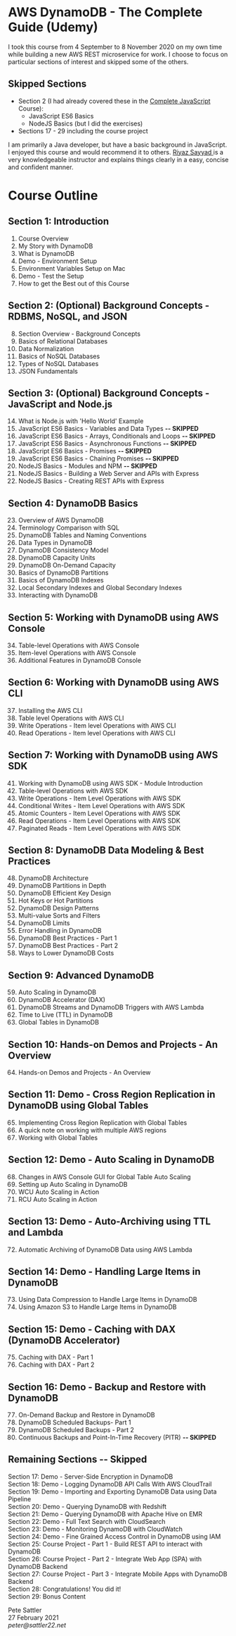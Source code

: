 # AWS DynamoDB - The Complete Guide (Udemy)

I took this course from 4 September to 8 November 2020 on my own time while building a new AWS REST microservice for work. I choose to focus on particular sections of interest and skipped some of the others.

## Skipped Sections  

* Section 2 (I had already covered these in the [Complete JavaScript](https://github.com/peter-sattler/complete-javascript-udemy/blob/master/README.md) Course): 
  - JavaScript ES6 Basics  
  - NodeJS Basics (but I did the exercises)
* Sections 17 - 29 including the course project

I am primarily a Java developer, but have a basic background in JavaScript. I enjoyed this course and would recommend it to others. [Riyaz Sayyad ](https://www.udemy.com/user/riyazsayyad/) is a very knowledgeable instructor and explains things clearly in a easy, concise and confident manner.

# Course Outline

## Section 1: Introduction  

1. Course Overview
2. My Story with DynamoDB
3. What is DynamoDB
4. Demo - Environment Setup
5. Environment Variables Setup on Mac
6. Demo - Test the Setup
7. How to get the Best out of this Course

## Section 2: (Optional) Background Concepts - RDBMS, NoSQL, and JSON  

8. Section Overview - Background Concepts
9. Basics of Relational Databases
10. Data Normalization
11. Basics of NoSQL Databases
12. Types of NoSQL Databases
13. JSON Fundamentals

## Section 3: (Optional) Background Concepts - JavaScript and Node.js  

14. What is Node.js with 'Hello World' Example
15. JavaScript ES6 Basics - Variables and Data Types **-- SKIPPED**
16. JavaScript ES6 Basics - Arrays, Conditionals and Loops **-- SKIPPED**
17. JavaScript ES6 Basics - Asynchronous Functions **-- SKIPPED**
18. JavaScript ES6 Basics - Promises **-- SKIPPED**
19. JavaScript ES6 Basics - Chaining Promises **-- SKIPPED**
20. NodeJS Basics - Modules and NPM **-- SKIPPED**
21. NodeJS Basics - Building a Web Server and APIs with Express
22. NodeJS Basics - Creating REST APIs with Express

## Section 4: DynamoDB Basics  

23. Overview of AWS DynamoDB
24. Terminology Comparison with SQL
25. DynamoDB Tables and Naming Conventions
26. Data Types in DynamoDB
27. DynamoDB Consistency Model
28. DynamoDB Capacity Units
29. DynamoDB On-Demand Capacity
30. Basics of DynamoDB Partitions
31. Basics of DynamoDB Indexes
32. Local Secondary Indexes and Global Secondary Indexes
33. Interacting with DynamoDB
 
## Section 5: Working with DynamoDB using AWS Console 

34. Table-level Operations with AWS Console
35. Item-level Operations with AWS Console
36. Additional Features in DynamoDB Console

## Section 6: Working with DynamoDB using AWS CLI  

37. Installing the AWS CLI
38. Table level Operations with AWS CLI
39. Write Operations - Item level Operations with AWS CLI
40. Read Operations - Item level Operations with AWS CLI

## Section 7: Working with DynamoDB using AWS SDK  

41. Working with DynamoDB using AWS SDK - Module Introduction
42. Table-level Operations with AWS SDK
43. Write Operations - Item Level Operations with AWS SDK
44. Conditional Writes - Item Level Operations with AWS SDK
45. Atomic Counters - Item Level Operations with AWS SDK
46. Read Operations - Item Level Operations with AWS SDK
47. Paginated Reads - Item Level Operations with AWS SDK

## Section 8: DynamoDB Data Modeling & Best Practices  

48. DynamoDB Architecture
49. DynamoDB Partitions in Depth
50. DynamoDB Efficient Key Design
51. Hot Keys or Hot Partitions
52. DynamoDB Design Patterns
53. Multi-value Sorts and Filters
54. DynamoDB Limits
55. Error Handling in DynamoDB
56. DynamoDB Best Practices - Part 1
57. DynamoDB Best Practices - Part 2
58. Ways to Lower DynamoDB Costs

## Section 9: Advanced DynamoDB 

59. Auto Scaling in DynamoDB
60. DynamoDB Accelerator (DAX)
61. DynamoDB Streams and DynamoDB Triggers with AWS Lambda
62. Time to Live (TTL) in DynamoDB
63. Global Tables in DynamoDB

## Section 10: Hands-on Demos and Projects - An Overview  

64. Hands-on Demos and Projects - An Overview

## Section 11: Demo - Cross Region Replication in DynamoDB using Global Tables  

65. Implementing Cross Region Replication with Global Tables
66. A quick note on working with multiple AWS regions
67. Working with Global Tables

## Section 12: Demo - Auto Scaling in DynamoDB  

68. Changes in AWS Console GUI for Global Table Auto Scaling
69. Setting up Auto Scaling in DynamoDB
70. WCU Auto Scaling in Action
71. RCU Auto Scaling in Action

## Section 13: Demo - Auto-Archiving using TTL and Lambda  

72. Automatic Archiving of DynamoDB Data using AWS Lambda

## Section 14: Demo - Handling Large Items in DynamoDB  

73. Using Data Compression to Handle Large Items in DynamoDB
74. Using Amazon S3 to Handle Large Items in DynamoDB

## Section 15: Demo - Caching with DAX (DynamoDB Accelerator)  

75. Caching with DAX - Part 1
76. Caching with DAX - Part 2

## Section 16: Demo - Backup and Restore with DynamoDB  

77. On-Demand Backup and Restore in DynamoDB
78. DynamoDB Scheduled Backups- Part 1
79. DynamoDB Scheduled Backups - Part 2
80. Continuous Backups and Point-In-Time Recovery (PITR) **-- SKIPPED**

## Remaining Sections -- Skipped
Section 17: Demo - Server-Side Encryption in DynamoDB   
Section 18: Demo - Logging DynamoDB API Calls With AWS CloudTrail  
Section 19: Demo - Importing and Exporting DynamoDB Data using Data Pipeline  
Section 20: Demo - Querying DynamoDB with Redshift  
Section 21: Demo - Querying DynamoDB with Apache Hive on EMR  
Section 22: Demo - Full Text Search with CloudSearch  
Section 23: Demo - Monitoring DynamoDB with CloudWatch  
Section 24: Demo - Fine Grained Access Control in DynamoDB using IAM  
Section 25: Course Project - Part 1 - Build REST API to interact with DynamoDB  
Section 26: Course Project - Part 2 - Integrate Web App (SPA) with DynamoDB Backend  
Section 27: Course Project - Part 3 - Integrate Mobile Apps with DynamoDB Backend  
Section 28: Congratulations! You did it!  
Section 29: Bonus Content  

Pete Sattler  
27 February 2021  
_peter@sattler22.net_ 
